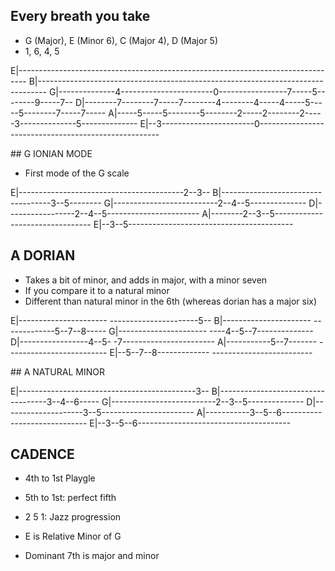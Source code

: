 
## Every breath you take

- G (Major), E (Minor 6), C (Major 4), D (Major 5)
- 1, 6, 4, 5

E|--------------------------------------------------------------------------------
B|--------------------------------------------------------------------------------
G|--------------4-----------------------0-----------------7-----5--------9-----7--
D|--------7--------7-----7--------4--------4-----4-----5-----5--------7-----7-----
A|-----5-----5--------5--------2-----2--------2-----3--------------5--------------
E|--3-----------------------0-----------------------------------------------------

## G IONIAN MODE

- First mode of the G scale

E|-----------------------------------------2--3--
B|-----------------------------------3--5--------
G|--------------------------2--4--5--------------
D|-----------------2--4--5-----------------------
A|--------2--3--5--------------------------------
E|--3--5-----------------------------------------

## A DORIAN

- Takes a bit of minor, and adds in major, with a minor seven
- If you compare it to a natural minor
- Different than natural minor in the 6th (whereas dorian has a major six)

E|----------------------    ----------------------5--
B|----------------------    -------------5--7--8-----
G|----------------------    ----4--5--7--------------
D|-----------------4--5-    -7-----------------------
A|-----------5--7-------    -------------------------
E|--5--7--8-------------    -------------------------

## A NATURAL MINOR

E|--------------------------------------------3--
B|-----------------------------------3--4--6-----
G|--------------------------2--3--5--------------
D|--------------------3--5-----------------------
A|-----------3--5--6-----------------------------
E|--3--5--6--------------------------------------

## CADENCE

- 4th to 1st Playgle
- 5th to 1st: perfect fifth
- 2 5 1: Jazz progression
- E is Relative Minor of G

- Dominant 7th is major and minor
